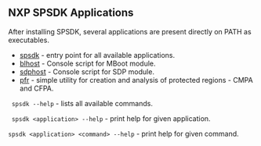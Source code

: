 NXP SPSDK Applications
----------------------
After installing SPSDK, several applications are present directly on PATH as executables.

- [spsdk](spsdk_apps.py) - entry point for all available applications.
- [blhost](blhost.py) - Console script for MBoot module.
- [sdphost](sdphost.py) - Console script for SDP module.
- [pfr](pfr.py) - simple utility for creation and analysis of protected regions - CMPA and CFPA.

`` spsdk --help`` - lists all available commands.

`` spsdk <application> --help`` - print help for given application. 

`` spsdk <application> <command> --help `` - print help for given command.
